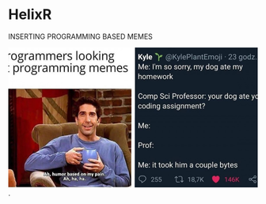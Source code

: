 # HelixR
 INSERTING PROGRAMMING BASED MEMES
 
![coding memes](/programmer-memes_md.jpg "costube meme").

